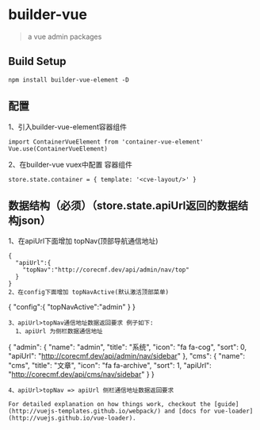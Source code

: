 # builder-vue

> a vue admin packages

## Build Setup
```
npm install builder-vue-element -D
```
## 配置
1、引入builder-vue-element容器组件
```
import ContainerVueElement from 'container-vue-element'
Vue.use(ContainerVueElement)
```
2、在builder-vue vuex中配置 容器组件
```
store.state.container = { template: '<cve-layout/>' }
```
## 数据结构（必须）（store.state.apiUrl返回的数据结构json）
1、在apiUrl下面增加 topNav(顶部导航通信地址)
```
{
  "apiUrl":{
    "topNav":"http://corecmf.dev/api/admin/nav/top"
  }
}
2、在config下面增加 topNavActive(默认激活顶部菜单)
```
{
  "config":{
    "topNavActive":"admin"
  }
}
```
3、apiUrl>topNav通信地址数据返回要求 例子如下:
  1、apiUrl 为侧栏数据通信地址
```
{
    "admin": {
        "name": "admin",
        "title": "系统",
        "icon": "fa fa-cog",
        "sort": 0,
        "apiUrl": "http://corecmf.dev/api/admin/nav/sidebar"
    },
    "cms": {
        "name": "cms",
        "title": "文章",
        "icon": "fa fa-archive",
        "sort": 1,
        "apiUrl": "http://corecmf.dev/api/cms/nav/sidebar"
    }
}
```
4、apiUrl>topNav => apiUrl 侧栏通信地址数据返回要求
```
```
For detailed explanation on how things work, checkout the [guide](http://vuejs-templates.github.io/webpack/) and [docs for vue-loader](http://vuejs.github.io/vue-loader).
